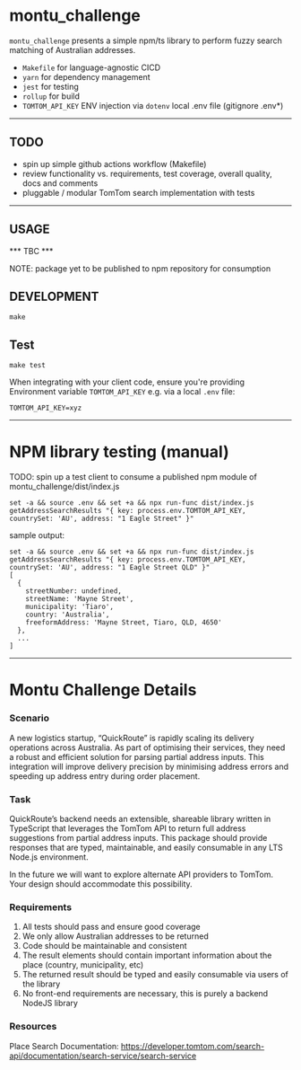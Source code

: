 # montu_challenge

`montu_challenge` presents a simple npm/ts library to perform fuzzy search matching of Australian addresses.

- `Makefile` for language-agnostic CICD
- `yarn` for dependency management
- `jest` for testing
- `rollup` for build
- `TOMTOM_API_KEY` ENV injection via `dotenv` local .env file (gitignore .env*)

---

## TODO

* spin up simple github actions workflow (Makefile)
* review functionality vs. requirements, test coverage, overall quality, docs and comments
* pluggable / modular TomTom search implementation with tests

---

## USAGE

*** TBC ***

NOTE: package yet to be published to npm repository for consumption

## DEVELOPMENT

```shell
make
```

## Test

```shell
make test
```

When integrating with your client code, ensure you're providing Environment variable `TOMTOM_API_KEY` e.g. via a local
`.env` file:

```code
TOMTOM_API_KEY=xyz
```
---
# NPM library testing (manual)

TODO: spin up a test client to consume a published npm module of montu_challenge/dist/index.js

```shell
set -a && source .env && set +a && npx run-func dist/index.js getAddressSearchResults "{ key: process.env.TOMTOM_API_KEY, countrySet: 'AU', address: "1 Eagle Street" }"
```

sample output:
```code
set -a && source .env && set +a && npx run-func dist/index.js getAddressSearchResults "{ key: process.env.TOMTOM_API_KEY, countrySet: 'AU', address: "1 Eagle Street QLD" }"
[
  {
    streetNumber: undefined,
    streetName: 'Mayne Street',
    municipality: 'Tiaro',
    country: 'Australia',
    freeformAddress: 'Mayne Street, Tiaro, QLD, 4650'
  },
  ...
]
```

---
# Montu Challenge Details

### Scenario

A new logistics startup, “QuickRoute” is rapidly scaling its delivery operations across Australia. As part of optimising their services, they need a robust and efficient solution for parsing partial address inputs. This integration will improve delivery precision by minimising address errors and speeding up address entry during order placement.

### Task

QuickRoute’s backend needs an extensible, shareable library written in TypeScript that leverages the TomTom API to return full address suggestions from partial address inputs. This package should provide responses that are typed, maintainable, and easily consumable in any LTS Node.js environment.

In the future we will want to explore alternate API providers to TomTom. Your design should accommodate this possibility.

### Requirements

1. All tests should pass and ensure good coverage
2. We only allow Australian addresses to be returned
3. Code should be maintainable and consistent
4. The result elements should contain important information about the place (country, municipality, etc)
5. The returned result should be typed and easily consumable via users of the library
6. No front-end requirements are necessary, this is purely a backend NodeJS library

### Resources

Place Search Documentation: https://developer.tomtom.com/search-api/documentation/search-service/search-service
